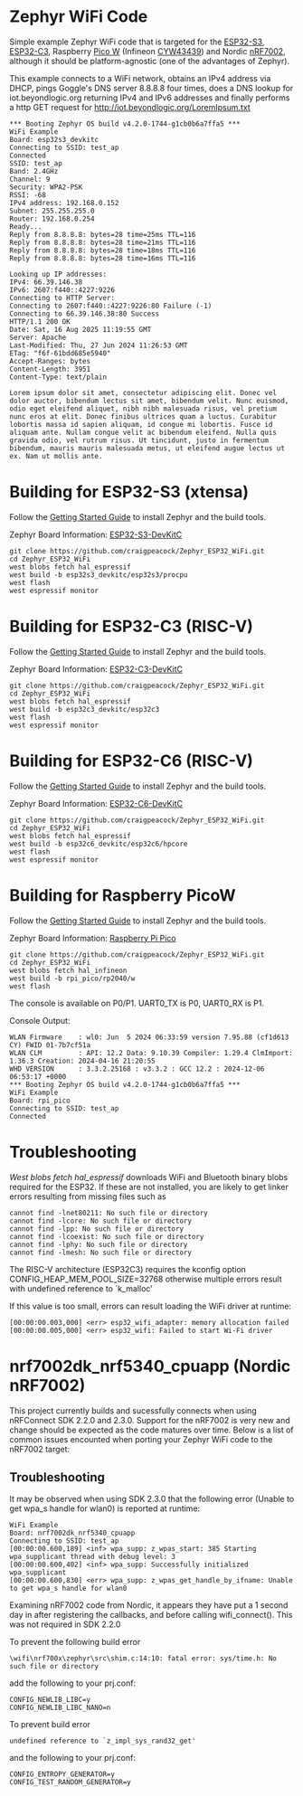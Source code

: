 # Zephyr WiFi Code

Simple example Zephyr WiFi code that is targeted for the [ESP32-S3](https://www.espressif.com/en/products/socs/esp32-s3), [ESP32-C3](https://www.espressif.com/en/products/socs/esp32-c3), Raspberry [Pico W](https://www.raspberrypi.com/documentation/microcontrollers/pico-series.html) (Infineon [CYW43439](https://www.infineon.com/part/CYW43439)) and Nordic [nRF7002](https://www.nordicsemi.com/Products/Wireless/WiFi/Products?lang=en#infotabs), although it should be platform-agnostic (one of the advantages of Zephyr).

This example connects to a WiFi network, obtains an IPv4 address via DHCP, pings Goggle's DNS server 8.8.8.8 four times, does a DNS lookup for iot.beyondlogic.org returning IPv4 and IPv6 addresses and finally performs a http GET request for http://iot.beyondlogic.org/LoremIpsum.txt

```
*** Booting Zephyr OS build v4.2.0-1744-g1cb0b6a7ffa5 ***
WiFi Example
Board: esp32s3_devkitc
Connecting to SSID: test_ap
Connected
SSID: test_ap
Band: 2.4GHz
Channel: 9
Security: WPA2-PSK
RSSI: -68
IPv4 address: 192.168.0.152
Subnet: 255.255.255.0
Router: 192.168.0.254
Ready...
Reply from 8.8.8.8: bytes=28 time=25ms TTL=116
Reply from 8.8.8.8: bytes=28 time=21ms TTL=116
Reply from 8.8.8.8: bytes=28 time=18ms TTL=116
Reply from 8.8.8.8: bytes=28 time=16ms TTL=116

Looking up IP addresses:
IPv4: 66.39.146.38
IPv6: 2607:f440::4227:9226
Connecting to HTTP Server:
Connecting to 2607:f440::4227:9226:80 Failure (-1)
Connecting to 66.39.146.38:80 Success
HTTP/1.1 200 OK
Date: Sat, 16 Aug 2025 11:19:55 GMT
Server: Apache
Last-Modified: Thu, 27 Jun 2024 11:26:53 GMT
ETag: "f6f-61bdd685e5940"
Accept-Ranges: bytes
Content-Length: 3951
Content-Type: text/plain

Lorem ipsum dolor sit amet, consectetur adipiscing elit. Donec vel dolor auctor, bibendum lectus sit amet, bibendum velit. Nunc euismod, odio eget eleifend aliquet, nibh nibh malesuada risus, vel pretium nunc eros at elit. Donec finibus ultrices quam a luctus. Curabitur lobortis massa id sapien aliquam, id congue mi lobortis. Fusce id aliquam ante. Nullam congue velit ac bibendum eleifend. Nulla quis gravida odio, vel rutrum risus. Ut tincidunt, justo in fermentum bibendum, mauris mauris malesuada metus, ut eleifend augue lectus ut ex. Nam ut mollis ante.
```

# Building for ESP32-S3 (xtensa)

Follow the [Getting Started Guide](https://docs.zephyrproject.org/latest/develop/getting_started/index.html) to install Zephyr and the build tools. 

Zephyr Board Information: [ESP32-S3-DevKitC](https://docs.zephyrproject.org/latest/boards/espressif/esp32s3_devkitc/doc/index.html)

```
git clone https://github.com/craigpeacock/Zephyr_ESP32_WiFi.git
cd Zephyr_ESP32_WiFi
west blobs fetch hal_espressif
west build -b esp32s3_devkitc/esp32s3/procpu
west flash
west espressif monitor
```

# Building for ESP32-C3 (RISC-V)

Follow the [Getting Started Guide](https://docs.zephyrproject.org/latest/develop/getting_started/index.html) to install Zephyr and the build tools. 

Zephyr Board Information: [ESP32-C3-DevKitC](https://docs.zephyrproject.org/latest/boards/espressif/esp32c3_devkitc/doc/index.html)

```
git clone https://github.com/craigpeacock/Zephyr_ESP32_WiFi.git
cd Zephyr_ESP32_WiFi
west blobs fetch hal_espressif
west build -b esp32c3_devkitc/esp32c3
west flash
west espressif monitor
```

# Building for ESP32-C6 (RISC-V)

Follow the [Getting Started Guide](https://docs.zephyrproject.org/latest/develop/getting_started/index.html) to install Zephyr and the build tools. 

Zephyr Board Information: [ESP32-C6-DevKitC](https://docs.zephyrproject.org/latest/boards/espressif/esp32c6_devkitc/doc/index.html)

```
git clone https://github.com/craigpeacock/Zephyr_ESP32_WiFi.git
cd Zephyr_ESP32_WiFi
west blobs fetch hal_espressif
west build -b esp32c6_devkitc/esp32c6/hpcore
west flash
west espressif monitor
```

# Building for Raspberry PicoW

Follow the [Getting Started Guide](https://docs.zephyrproject.org/latest/develop/getting_started/index.html) to install Zephyr and the build tools.

Zephyr Board Information: [Raspberry Pi Pico](https://docs.zephyrproject.org/latest/boards/raspberrypi/rpi_pico/doc/index.html)

```
git clone https://github.com/craigpeacock/Zephyr_ESP32_WiFi.git
cd Zephyr_ESP32_WiFi
west blobs fetch hal_infineon
west build -b rpi_pico/rp2040/w
west flash
```

The console is available on P0/P1. UART0_TX is P0, UART0_RX is P1.

Console Output:
```
WLAN Firmware    : wl0: Jun  5 2024 06:33:59 version 7.95.88 (cf1d613 CY) FWID 01-7b7cf51a
WLAN CLM         : API: 12.2 Data: 9.10.39 Compiler: 1.29.4 ClmImport: 1.36.3 Creation: 2024-04-16 21:20:55
WHD VERSION      : 3.3.2.25168 : v3.3.2 : GCC 12.2 : 2024-12-06 06:53:17 +0000
*** Booting Zephyr OS build v4.2.0-1744-g1cb0b6a7ffa5 ***
WiFi Example
Board: rpi_pico
Connecting to SSID: test_ap
Connected
```

# Troubleshooting

*West blobs fetch hal_espressif* downloads WiFi and Bluetooth binary blobs required for the ESP32. If these are not installed, you are likely to get linker errors resulting from missing files such as

```
cannot find -lnet80211: No such file or directory
cannot find -lcore: No such file or directory
cannot find -lpp: No such file or directory
cannot find -lcoexist: No such file or directory
cannot find -lphy: No such file or directory
cannot find -lmesh: No such file or directory
```

The RISC-V architecture (ESP32C3) requires the kconfig option CONFIG_HEAP_MEM_POOL_SIZE=32768 otherwise multiple errors result with undefined reference to `k_malloc'

If this value is too small, errors can result loading the WiFi driver at runtime:

```
[00:00:00.003,000] <err> esp32_wifi_adapter: memory allocation failed          
[00:00:00.005,000] <err> esp32_wifi: Failed to start Wi-Fi driver  
```

# nrf7002dk_nrf5340_cpuapp (Nordic nRF7002)

This project currently builds and sucessfully connects when using nRFConnect SDK 2.2.0 and 2.3.0. Support for the nRF7002 is very new and change should be expected as the code matures over time. Below is a list of common issues encounted when porting your Zephyr WiFi code to the nRF7002 target:

## Troubleshooting 

It may be observed when using SDK 2.3.0 that the following error (Unable to get wpa_s handle for wlan0) is reported at runtime:

```
WiFi Example
Board: nrf7002dk_nrf5340_cpuapp
Connecting to SSID: test_ap
[00:00:00.600,189] <inf> wpa_supp: z_wpas_start: 385 Starting wpa_supplicant thread with debug level: 3
[00:00:00.600,402] <inf> wpa_supp: Successfully initialized wpa_supplicant
[00:00:00.600,830] <err> wpa_supp: z_wpas_get_handle_by_ifname: Unable to get wpa_s handle for wlan0
```

Examining nRF7002 code from Nordic, it appears they have put a 1 second day in after registering the callbacks, and before calling wifi_connect(). This was not required in SDK 2.2.0

To prevent the following build error
```
\wifi\nrf700x\zephyr\src\shim.c:14:10: fatal error: sys/time.h: No such file or directory
```
add the following to your prj.conf:
```
CONFIG_NEWLIB_LIBC=y
CONFIG_NEWLIB_LIBC_NANO=n
```

To prevent build error
```
undefined reference to `z_impl_sys_rand32_get'
```
and the following to your prj.conf:
```
CONFIG_ENTROPY_GENERATOR=y
CONFIG_TEST_RANDOM_GENERATOR=y
```










